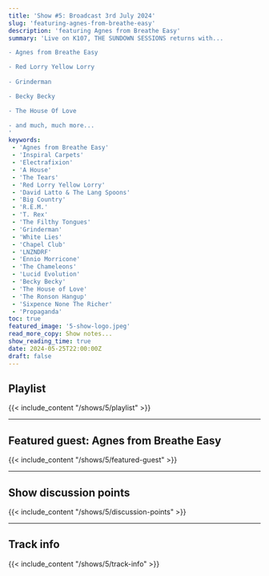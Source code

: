 ```yaml
---
title: 'Show #5: Broadcast 3rd July 2024'
slug: 'featuring-agnes-from-breathe-easy'
description: 'featuring Agnes from Breathe Easy'
summary: 'Live on K107, THE SUNDOWN SESSIONS returns with...

- Agnes from Breathe Easy

- Red Lorry Yellow Lorry
        
- Grinderman

- Becky Becky

- The House Of Love

- and much, much more...
'
keywords:
 - 'Agnes from Breathe Easy'
 - 'Inspiral Carpets'
 - 'Electrafixion'
 - 'A House'
 - 'The Tears'
 - 'Red Lorry Yellow Lorry'
 - 'David Latto & The Lang Spoons'
 - 'Big Country'
 - 'R.E.M.'
 - 'T. Rex'
 - 'The Filthy Tongues'
 - 'Grinderman'
 - 'White Lies'
 - 'Chapel Club'
 - 'LNZNDRF'
 - 'Ennio Morricone'
 - 'The Chameleons'
 - 'Lucid Evolution'
 - 'Becky Becky'
 - 'The House of Love'
 - 'The Ronson Hangup'
 - 'Sixpence None The Richer'
 - 'Propaganda'
toc: true
featured_image: '5-show-logo.jpeg'
read_more_copy: Show notes...
show_reading_time: true
date: 2024-05-25T22:00:00Z
draft: false
---
```


## Playlist
{{< include_content "/shows/5/playlist" >}}

---

## Featured guest: Agnes from Breathe Easy
{{< include_content "/shows/5/featured-guest" >}}

---

## Show discussion points
{{< include_content "/shows/5/discussion-points" >}}

---

## Track info
{{< include_content "/shows/5/track-info" >}}

